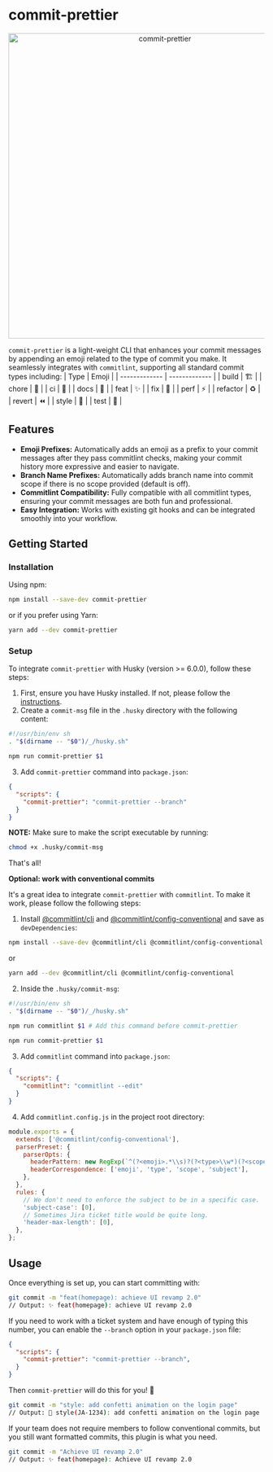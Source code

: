 # commit-prettier
<p align="center">
  <img width="600" alt="commit-prettier" src="https://github.com/Hephaest/commit-prettier/assets/37981444/7e70db6b-d064-4ced-9e9c-567b77855537">
</p>

`commit-prettier` is a light-weight CLI that enhances your commit messages by appending an emoji related to the type of commit you make. It seamlessly integrates with `commitlint`, supporting all standard commit types including:
| Type  | Emoji |
| ------------- | ------------- |
| build  | 🏗️  |
| chore  | 🧹  |
| ci  | 👷  |
| docs  | 📄  |
| feat  | ✨  |
| fix  | 🐛  |
| perf  | ⚡️  |
| refactor  | ♻️  |
| revert  | ⏪️  |
| style  | 🌈  |
| test  | 🧪  |

## Features
- **Emoji Prefixes:** Automatically adds an emoji as a prefix to your commit messages after they pass commitlint checks, making your commit history more expressive and easier to navigate.
- **Branch Name Prefixes:** Automatically adds branch name into commit scope if there is no scope provided (default is off).
- **Commitlint Compatibility:** Fully compatible with all commitlint types, ensuring your commit messages are both fun and professional.
- **Easy Integration:** Works with existing git hooks and can be integrated smoothly into your workflow.

## Getting Started
### Installation
Using npm:
```bash
npm install --save-dev commit-prettier
```
or if you prefer using Yarn:
```bash
yarn add --dev commit-prettier
```
### Setup
To integrate `commit-prettier` with Husky (version >= 6.0.0), follow these steps:

1. First, ensure you have Husky installed. If not, please follow the [instructions](https://www.npmjs.com/package/husky).
2. Create a `commit-msg` file in the `.husky` directory with the following content:
```sh
#!/usr/bin/env sh
. "$(dirname -- "$0")/_/husky.sh"

npm run commit-prettier $1
```
3. Add `commit-prettier` command into `package.json`:
```json
{
  "scripts": {
    "commit-prettier": "commit-prettier --branch"
  }
}
```

**NOTE:**
Make sure to make the script executable by running:
```bash
chmod +x .husky/commit-msg
```

That's all!

**Optional: work with conventional commits**

It's a great idea to integrate `commit-prettier` with `commitlint`. To make it work, please follow the following steps:
1. Install [@commitlint/cli](https://www.npmjs.com/package/@commitlint/cli) and [@commitlint/config-conventional](https://www.npmjs.com/package/@commitlint/config-conventional) and save as `devDependencies`:
```bash
npm install --save-dev @commitlint/cli @commitlint/config-conventional
```
or
```bash
yarn add --dev @commitlint/cli @commitlint/config-conventional
```
2. Inside the `.husky/commit-msg`:
```bash
#!/usr/bin/env sh
. "$(dirname -- "$0")/_/husky.sh"

npm run commitlint $1 # Add this command before commit-prettier

npm run commit-prettier $1
```
3. Add `commitlint` command into `package.json`:
```json
{
  "scripts": {
    "commitlint": "commitlint --edit"
  }
}
```
4. Add `commitlint.config.js` in the project root directory:
```js
module.exports = {
  extends: ['@commitlint/config-conventional'],
  parserPreset: {
    parserOpts: {
      headerPattern: new RegExp(`^(?<emoji>.*\\s)?(?<type>\\w*)(?<scope>\\(.+\\))?:\\s(?<subject>.*)$`, 'u'),
      headerCorrespondence: ['emoji', 'type', 'scope', 'subject'],
    },
  },
  rules: {
    // We don't need to enforce the subject to be in a specific case.
    'subject-case': [0],
    // Sometimes Jira ticket title would be quite long.
    'header-max-length': [0],
  },
};
```
## Usage
Once everything is set up, you can start committing with:
```bash
git commit -m "feat(homepage): achieve UI revamp 2.0"
// Output: ✨ feat(homepage): achieve UI revamp 2.0
```
If you need to work with a ticket system and have enough of typing this number, you can enable the `--branch` option in your `package.json` file:
```json
{
  "scripts": {
    "commit-prettier": "commit-prettier --branch",
  }
}
```
Then `commit-prettier` will do this for you! 💅
```bash
git commit -m "style: add confetti animation on the login page"
// Output: 🌈 style(JA-1234): add confetti animation on the login page
```

If your team does not require members to follow conventional commits, but you still want formatted commits, this plugin is what you need.
```bash
git commit -m "Achieve UI revamp 2.0"
// Output: ✨ feat(homepage): Achieve UI revamp 2.0
```

